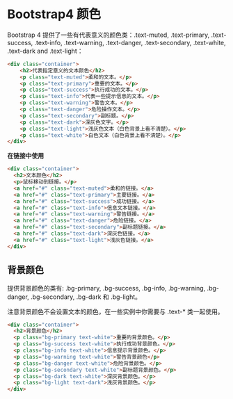 # Bootstrap4 颜色

Bootstrap 4 提供了一些有代表意义的颜色类：.text-muted, .text-primary, .text-success, .text-info, .text-warning, .text-danger, .text-secondary, .text-white, .text-dark and .text-light：

<!--more-->
```html
<div class="container">
    <h2>代表指定意义的文本颜色</h2>
    <p class="text-muted">柔和的文本。</p>
    <p class="text-primary">重要的文本。</p>
    <p class="text-success">执行成功的文本。</p>
    <p class="text-info">代表一些提示信息的文本。</p>
    <p class="text-warning">警告文本。</p>
    <p class="text-danger">危险操作文本。</p>
    <p class="text-secondary">副标题。</p>
    <p class="text-dark">深灰色文字。</p>
    <p class="text-light">浅灰色文本（白色背景上看不清楚）。</p>
    <p class="text-white">白色文本（白色背景上看不清楚）。</p>
</div>
```

**在链接中使用**

```html
<div class="container">
  <h2>文本颜色</h2>
  <p>鼠标移动到链接。</p>
  <a href="#" class="text-muted">柔和的链接。</a>
  <a href="#" class="text-primary">主要链接。</a>
  <a href="#" class="text-success">成功链接。</a>
  <a href="#" class="text-info">信息文本链接。</a>
  <a href="#" class="text-warning">警告链接。</a>
  <a href="#" class="text-danger">危险链接。</a>
  <a href="#" class="text-secondary">副标题链接。</a>
  <a href="#" class="text-dark">深灰色链接。</a>
  <a href="#" class="text-light">浅灰色链接。</a>
</div>
```

## 背景颜色

提供背景颜色的类有: .bg-primary, .bg-success, .bg-info, .bg-warning, .bg-danger, .bg-secondary, .bg-dark 和 .bg-light。

注意背景颜色不会设置文本的颜色，在一些实例中你需要与 .text-* 类一起使用。

```html
<div class="container">
  <h2>背景颜色</h2>
  <p class="bg-primary text-white">重要的背景颜色。</p>
  <p class="bg-success text-white">执行成功背景颜色。</p>
  <p class="bg-info text-white">信息提示背景颜色。</p>
  <p class="bg-warning text-white">警告背景颜色</p>
  <p class="bg-danger text-white">危险背景颜色。</p>
  <p class="bg-secondary text-white">副标题背景颜色。</p>
  <p class="bg-dark text-white">深灰背景颜色。</p>
  <p class="bg-light text-dark">浅灰背景颜色。</p>
</div>
```

